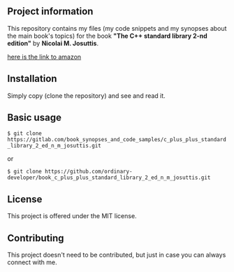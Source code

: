 Project information
-------------------

This repository contains my files 
(my code snippets and my synopses about the main book's topics) 
for the book  **"The C++ standard library 2-nd edition"** 
by **Nicolai M. Josuttis**.

 
[here is the link to amazon](http://www.amazon.com/The-Standard-Library-Tutorial-Reference/dp/0321623215) 


Installation
------------

Simply copy (clone the repository) and see and read it.

 
Basic usage
-----------
 
`$ git clone
https://gitlab.com/book_synopses_and_code_samples/c_plus_plus_standard_library_2_ed_n_m_josuttis.git`

or

`$ git clone
https://github.com/ordinary-developer/book_c_plus_plus_standard_library_2_ed_n_m_josuttis.git`

 
License
-------

This project is offered under the MIT license.


Contributing
------------

This project doesn't need to be contributed,
but just in case you can always connect with me.
